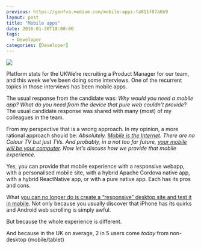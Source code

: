 ```yaml
---
previous: https://gonfva.medium.com/mobile-apps-fa811f87a6b9
layout: post
title: "Mobile apps"
date: 2016-01-30T18:00:00
tags:
  - Developer
categories: [Developer]
---
```


![](/img/1*nAkbUpNgOup_DZWNHiw4eA.png)

Platform stats for the UKWe’re recruiting a Product Manager for our team, and this week we’ve been doing some interviews. One of the recurrent topics in those interviews has been mobile apps.

The usual response from the candidate was: _Why would you need a mobile app? What do you need from the device that pure web couldn’t provide_? The usual candidate response was shared with many (most) of my colleagues in the team.

From my perspective that is a wrong approach. In my opinion, a more rational approach should be: _Absolutely. _[_Mobile is the Internet_](http://ben-evans.com/benedictevans/2015/12/15/16-mobile-theses)_. There are no Colour TV but just TVs. And probably, in a not too far future, _[_your mobile will be your computer_](https://anxiousrobot.net/iphone-only-d3edd4ca1543#.qjqti9z94)_. Now let’s discuss how we provide that mobile experience._

Yes, you can provide that mobile experience with a responsive webapp, with a personalised mobile site, with a hybrid Apache Cordova native app, with a hybrid ReactNative app, or with a pure native app. Each has its pros and cons.

What [you can no longer do is create a “responsive” desktop site and test it in mobile](http://ben-evans.com/benedictevans/2015/5/14/mobile-first). Not only because you usually discover that iPhone has its quirks and Android web scrolling is simply awful.

But because the whole experience is different.

And because in the UK on average, 2 in 5 users come _today_ from non-desktop (mobile/tablet)
